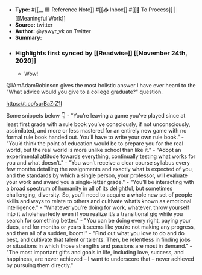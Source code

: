 - **Type:** #[[__ 🟦  Reference Note]] #[[📥 Inbox]] #[[📝 To Process]] | [[Meaningful Work]]
- **Source:**  twitter
- **Author:** @yawyr_vk on Twitter
- **Summary:**
- ### Highlights first synced by [[Readwise]] [[November 24th, 2020]]
    - Wow!

@IAmAdamRobinson gives the most holistic answer I have ever heard to the "What advice would you give to a college graduate?" question. 

https://t.co/surBaZrZ1I

Some snippets below 👇 
    - "You’re leaving a game you’ve played since at least first grade with a rule book you’ve consciously, if not unconsciously, assimilated, and more or less mastered for an entirely new game with no formal rule book handed out. You’ll have to write your own rule book." 
    - "You’d think the point of education would be to prepare you for the real world, but the real world is more unlike school than like it." 
    - "Adopt an experimental attitude towards everything, continually testing what works for you and what doesn’t." 
    - "You won’t receive a clear course syllabus every few months detailing the assignments and exactly what is expected of you, and the standards by which a single person, your professor, will evaluate your work and award you a single-letter grade." 
    - "You’ll be interacting with a broad spectrum of humanity in all of its delightful, but sometimes challenging, diversity. So, you’ll need to acquire a whole new set of people skills and ways to relate to others and cultivate what’s known as emotional intelligence." 
    - "Whatever you’re doing for work, whatever, throw yourself into it wholeheartedly even if you realize it’s a transitional gig while you search for something better." 
    - "You can be doing every right, paying your dues, and for months or years it seems like you’re not making any progress, and then all of a sudden, boom!" 
    - "Find out what you love to do and do best, and cultivate that talent or talents. Then, be relentless in finding jobs or situations in which those strengths and passions are most in demand." 
    - "The most important gifts and goals in life, including love, success, and happiness, are never achieved – I want to underscore that – never achieved by pursuing them directly." 
